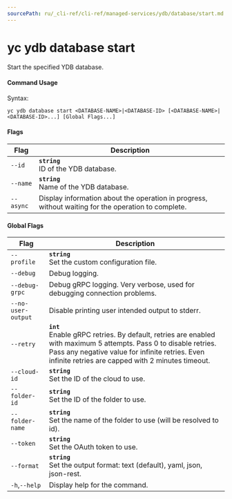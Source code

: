 ```yaml
---
sourcePath: ru/_cli-ref/cli-ref/managed-services/ydb/database/start.md
---
```

# yc ydb database start

Start the specified YDB database.

#### Command Usage

Syntax: 

`yc ydb database start <DATABASE-NAME>|<DATABASE-ID> [<DATABASE-NAME>|<DATABASE-ID>...] [Global Flags...]`

#### Flags

| Flag | Description |
|----|----|
|`--id`|<b>`string`</b><br/>ID of the YDB database.|
|`--name`|<b>`string`</b><br/>Name of the YDB database.|
|`--async`|Display information about the operation in progress, without waiting for the operation to complete.|

#### Global Flags

| Flag | Description |
|----|----|
|`--profile`|<b>`string`</b><br/>Set the custom configuration file.|
|`--debug`|Debug logging.|
|`--debug-grpc`|Debug gRPC logging. Very verbose, used for debugging connection problems.|
|`--no-user-output`|Disable printing user intended output to stderr.|
|`--retry`|<b>`int`</b><br/>Enable gRPC retries. By default, retries are enabled with maximum 5 attempts. Pass 0 to disable retries. Pass any negative value for infinite retries. Even infinite retries are capped with 2 minutes timeout.|
|`--cloud-id`|<b>`string`</b><br/>Set the ID of the cloud to use.|
|`--folder-id`|<b>`string`</b><br/>Set the ID of the folder to use.|
|`--folder-name`|<b>`string`</b><br/>Set the name of the folder to use (will be resolved to id).|
|`--token`|<b>`string`</b><br/>Set the OAuth token to use.|
|`--format`|<b>`string`</b><br/>Set the output format: text (default), yaml, json, json-rest.|
|`-h`,`--help`|Display help for the command.|
